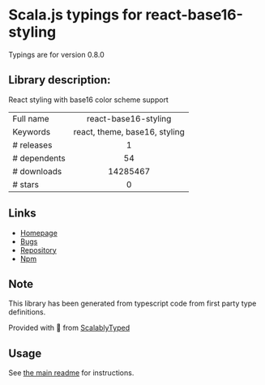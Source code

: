 
# Scala.js typings for react-base16-styling

Typings are for version 0.8.0

## Library description:
React styling with base16 color scheme support

|                    |                 |
| ------------------ | :-------------: |
| Full name          | react-base16-styling |
| Keywords           | react, theme, base16, styling |
| # releases         | 1 |
| # dependents       | 54 |
| # downloads        | 14285467 |
| # stars            | 0 |

## Links
- [Homepage](https://github.com/reduxjs/redux-devtools/tree/master/packages/react-base16-styling)
- [Bugs](https://github.com/reduxjs/redux-devtools/issues)
- [Repository](https://github.com/reduxjs/redux-devtools)
- [Npm](https://www.npmjs.com/package/react-base16-styling)
    


## Note
This library has been generated from typescript code from first party type definitions.

Provided with :purple_heart: from [ScalablyTyped](https://github.com/oyvindberg/ScalablyTyped)

## Usage
See [the main readme](../../readme.md) for instructions.


